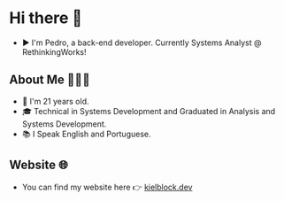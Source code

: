 # Hi there 👋

* ▶️ I'm Pedro, a back-end developer. Currently Systems Analyst @ RethinkingWorks!

## About Me 🧑🏻‍💻
* 👦 I'm 21 years old.
* 🎓 Technical in Systems Development and Graduated in Analysis and Systems Development.
* 📚 I Speak English and Portuguese.

## Website 🌐
 * You can find my website here 👉 [kielblock.dev](https://kielblock.dev/)
